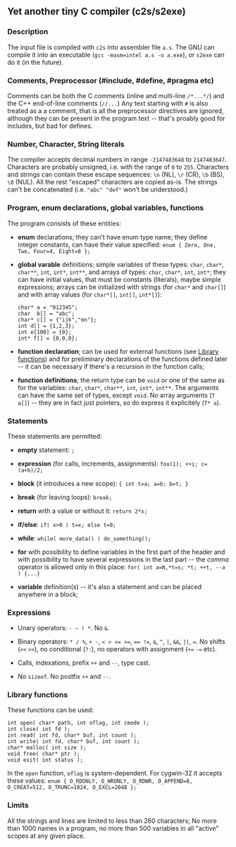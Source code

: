## Yet another tiny C compiler (c2s/s2exe)

### Description

The input file is compiled with `c2s` into assembler file `a.s`.
The GNU can compile it into an executable (`gcc -masm=intel a.s -o a.exe`), or `s2exe` can do it (in the future).

### Comments, Preprocessor (#include, #define, #pragma etc)

Comments can be both the C comments (inline and multi-line `/*...*/`) and the C++
end-of-line comments (`//...`) Any text starting with `#` is also treated as a
a comment, that is all the preprocessor directives are ignored, although they can be
present in the program text -- that's proably good for includes, but bad for defines.

### Number, Character, String literals

The compiler accepts decimal numbers in range `-2147483648` to `2147483647`.
Characters are probably unsigned, i.e. with the range of `0` to `255`.
Characters and strings can contain these escape sequences: `\n` (NL), `\r` (CR), `\b` (BS),
`\0` (NUL). All the rest "escaped" characters are copied as-is. The strings can't be
concatenated (i.e. `"abc" "def"` won't be understood.)

### Program, enum declarations, global variables, functions

The program consists of these entities:

* **enum** declarations; they can't have enum type name; they define integer constants,
can have their value specified: `enum { Zero, One, Two, Four=4, Eight=8 };`

* **global varable** definitions; simple variables of these types: `char`, `char*`, `char**`,
`int`, `int*`, `int**`, and arrays of types: `char`, `char*`, `int`, `int*`; they can have
initial values, that must be constants (literals), maybe simple expressions; arrays can be
initialized with strings (for `char*` and `char[]`) and with array values (for `char*[]`,
`int[]`, `int*[]`):

    ```
    char* a = "012345";
    char  b[] = "abc";
    char* c[] = {"ijk","mn"};
    int d[] = {1,2,3};
    int e[100] = {0};
    int* f[] = {0,0,0};
    ```

* **function declaration**; can be used for external functions (see [Library functions](#library-functions))
and for preliminary declarations of the functions defined later -- it can be necessary
if there's a recursion in the function calls;

* **function definitions**; the return type can be `void` or one of the same as for the
variables: `char`, `char*`, `char**`, `int`, `int*`, `int**`. The arguments can have the
same set of types, except `void`. No array arguments (`T a[]`) -- they are in fact just
pointers, so do express it explicitely (`T* a`).

### Statements

These statements are permitted:

* **empty** statement: `;`

* **expression** (for calls, increments, assignments): `foo(1); ++i; c=(a+b)/2;`

* **block** (it introduces a new scope): `{ int t=a; a=b; b=t; }`

* **break** (for leaving loops): `break;`

* **return** with a value or without it: `return 2*x;`

* **if/else**: `if( x>0 ) t=x; else t=0;`

* **while**: `while( more_data() ) do_something();`

* **for** with possibility to define variables in the first part of the header
and with possibility to have several expressions in the last part -- the *comma*
operator is allowed only in this place: `for( int a=N,*t=s; *t; ++t, --a ) {...}`

* **variable** definition(s) -- it's also a statement and can be placed anywhere in a block;

### Expressions

* Unary operators: `- ~ ! *`. No `&`.

* Binary operators: `* / %`, `+ -`, `< > <= >=`, `== !=`, `&`, `^`, `|`, `&&`, `||`, `=`.
No shifts (`<<` `>>`), no conditional (`?:`), no operators with assignment (`+=` `-=` etc).

* Calls, indexations, prefix `++` and `--`, type cast.

* No `sizeof`. No postfix `++` and `--`.

### Library functions

These functions can be used:

    int open( char* path, int oflag, int cmode );
    int close( int fd );
    int read( int fd, char* buf, int count );
    int write( int fd, char* buf, int count );
    char* malloc( int size );
    void free( char* ptr );
    void exit( int status );

In the `open` function, `oflag` is system-dependent. For cygwin-32 it accepts these
values: `enum { O_RDONLY, O_WRONLY, O_RDWR, O_APPEND=8, O_CREAT=512, O_TRUNC=1024, O_EXCL=2048 };`

### Limits

All the strings and lines are limited to less than 260 characters; No more than 1000 names
in a program, no more than 500 variables in all "active" scopes at any given place.

